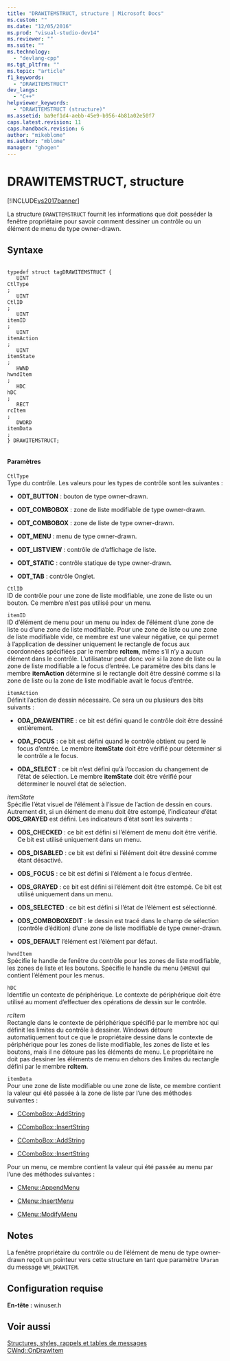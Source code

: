 ```yaml
---
title: "DRAWITEMSTRUCT, structure | Microsoft Docs"
ms.custom: ""
ms.date: "12/05/2016"
ms.prod: "visual-studio-dev14"
ms.reviewer: ""
ms.suite: ""
ms.technology: 
  - "devlang-cpp"
ms.tgt_pltfrm: ""
ms.topic: "article"
f1_keywords: 
  - "DRAWITEMSTRUCT"
dev_langs: 
  - "C++"
helpviewer_keywords: 
  - "DRAWITEMSTRUCT (structure)"
ms.assetid: ba9ef1d4-aebb-45e9-b956-4b81a02e50f7
caps.latest.revision: 11
caps.handback.revision: 6
author: "mikeblome"
ms.author: "mblome"
manager: "ghogen"
---
```

# DRAWITEMSTRUCT, structure
[!INCLUDE[vs2017banner](../../assembler/inline/includes/vs2017banner.md)]

La structure `DRAWITEMSTRUCT` fournit les informations que doit posséder la fenêtre propriétaire pour savoir comment dessiner un contrôle ou un élément de menu de type owner\-drawn.  
  
## Syntaxe  
  
```  
  
typedef struct tagDRAWITEMSTRUCT {  
   UINT   
CtlType  
;  
   UINT   
CtlID  
;  
   UINT   
itemID  
;  
   UINT   
itemAction  
;  
   UINT   
itemState  
;  
   HWND   
hwndItem  
;  
   HDC   
hDC  
;  
   RECT   
rcItem  
;  
   DWORD   
itemData  
;  
} DRAWITEMSTRUCT;  
  
```  
  
#### Paramètres  
 `CtlType`  
 Type du contrôle. Les valeurs pour les types de contrôle sont les suivantes :  
  
-   **ODT\_BUTTON** : bouton de type owner\-drawn.  
  
-   **ODT\_COMBOBOX** : zone de liste modifiable de type owner\-drawn.  
  
-   **ODT\_COMBOBOX** : zone de liste de type owner\-drawn.  
  
-   **ODT\_MENU** : menu de type owner\-drawn.  
  
-   **ODT\_LISTVIEW** : contrôle de d’affichage de liste.  
  
-   **ODT\_STATIC** : contrôle statique de type owner\-drawn.  
  
-   **ODT\_TAB** : contrôle Onglet.  
  
 `CtlID`  
 ID de contrôle pour une zone de liste modifiable, une zone de liste ou un bouton. Ce membre n’est pas utilisé pour un menu.  
  
 `itemID`  
 ID d’élément de menu pour un menu ou index de l’élément d’une zone de liste ou d’une zone de liste modifiable. Pour une zone de liste ou une zone de liste modifiable vide, ce membre est une valeur négative, ce qui permet à l’application de dessiner uniquement le rectangle de focus aux coordonnées spécifiées par le membre **rcItem**, même s’il n’y a aucun élément dans le contrôle. L’utilisateur peut donc voir si la zone de liste ou la zone de liste modifiable a le focus d’entrée. Le paramètre des bits dans le membre **itemAction** détermine si le rectangle doit être dessiné comme si la zone de liste ou la zone de liste modifiable avait le focus d’entrée.  
  
 `itemAction`  
 Définit l’action de dessin nécessaire. Ce sera un ou plusieurs des bits suivants :  
  
-   **ODA\_DRAWENTIRE** : ce bit est défini quand le contrôle doit être dessiné entièrement.  
  
-   **ODA\_FOCUS** : ce bit est défini quand le contrôle obtient ou perd le focus d’entrée. Le membre **itemState** doit être vérifié pour déterminer si le contrôle a le focus.  
  
-   **ODA\_SELECT** : ce bit n’est défini qu’à l’occasion du changement de l’état de sélection. Le membre **itemState** doit être vérifié pour déterminer le nouvel état de sélection.  
  
 *itemState*  
 Spécifie l’état visuel de l’élément à l’issue de l’action de dessin en cours. Autrement dit, si un élément de menu doit être estompé, l’indicateur d’état **ODS\_GRAYED** est défini. Les indicateurs d’état sont les suivants :  
  
-   **ODS\_CHECKED** : ce bit est défini si l’élément de menu doit être vérifié. Ce bit est utilisé uniquement dans un menu.  
  
-   **ODS\_DISABLED** : ce bit est défini si l’élément doit être dessiné comme étant désactivé.  
  
-   **ODS\_FOCUS** : ce bit est défini si l’élément a le focus d’entrée.  
  
-   **ODS\_GRAYED** : ce bit est défini si l’élément doit être estompé. Ce bit est utilisé uniquement dans un menu.  
  
-   **ODS\_SELECTED** : ce bit est défini si l’état de l’élément est sélectionné.  
  
-   **ODS\_COMBOBOXEDIT** : le dessin est tracé dans le champ de sélection \(contrôle d’édition\) d’une zone de liste modifiable de type owner\-drawn.  
  
-   **ODS\_DEFAULT** l’élément est l’élément par défaut.  
  
 `hwndItem`  
 Spécifie le handle de fenêtre du contrôle pour les zones de liste modifiable, les zones de liste et les boutons. Spécifie le handle du menu \(`HMENU`\) qui contient l’élément pour les menus.  
  
 `hDC`  
 Identifie un contexte de périphérique. Le contexte de périphérique doit être utilisé au moment d’effectuer des opérations de dessin sur le contrôle.  
  
 *rcItem*  
 Rectangle dans le contexte de périphérique spécifié par le membre `hDC` qui définit les limites du contrôle à dessiner. Windows détoure automatiquement tout ce que le propriétaire dessine dans le contexte de périphérique pour les zones de liste modifiable, les zones de liste et les boutons, mais il ne détoure pas les éléments de menu. Le propriétaire ne doit pas dessiner les éléments de menu en dehors des limites du rectangle défini par le membre **rcItem**.  
  
 `itemData`  
 Pour une zone de liste modifiable ou une zone de liste, ce membre contient la valeur qui été passée à la zone de liste par l’une des méthodes suivantes :  
  
-   [CComboBox::AddString](../Topic/CComboBox::AddString.md)  
  
-   [CComboBox::InsertString](../Topic/CComboBox::InsertString.md)  
  
-   [CComboBox::AddString](../Topic/CListBox::AddString.md)  
  
-   [CComboBox::InsertString](../Topic/CListBox::InsertString.md)  
  
 Pour un menu, ce membre contient la valeur qui été passée au menu par l’une des méthodes suivantes :  
  
-   [CMenu::AppendMenu](../Topic/CMenu::AppendMenu.md)  
  
-   [CMenu::InsertMenu](../Topic/CMenu::InsertMenu.md)  
  
-   [CMenu::ModifyMenu](../Topic/CMenu::ModifyMenu.md)  
  
## Notes  
 La fenêtre propriétaire du contrôle ou de l’élément de menu de type owner\-drawn reçoit un pointeur vers cette structure en tant que paramètre `lParam` du message `WM_DRAWITEM`.  
  
## Configuration requise  
 **En\-tête :** winuser.h  
  
## Voir aussi  
 [Structures, styles, rappels et tables de messages](../../mfc/reference/structures-styles-callbacks-and-message-maps.md)   
 [CWnd::OnDrawItem](../Topic/CWnd::OnDrawItem.md)